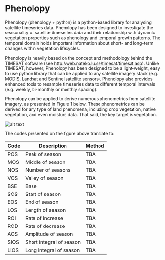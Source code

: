 # Phenolopy
Phenolopy (phenology + python) is a python-based library for analysing satellite timeseries data. Phenolopy has been designed to investigate the seasonality of satellite timeseries data and their relationship with dynamic vegetation properties such as phenology and temporal growth patterns. The temporal domain holds important information about short- and long-term changes within vegetation lifecycles.

Phenolopy is heavily based on the concept and methodology behind the TIMESAT software (see http://web.nateko.lu.se/timesat/timesat.asp). Unlike TIMESAT, however, Phenolopy has been designed to be a light-weight, easy to use python library that can be applied to any satellite imagery stack (e.g. MODIS, Landsat and Sentinel satellite sensors). Phenolopy also provides enhanced tools to resample timeseries data to different temporal intervals (e.g. weekly, bi-monthly or monthly spacing).

Phenolopy can be applied to derive numerous phenometrics from satellite imagery, as presented in Figure 1 below. These phenometrics can be derived for any type of land phenomena, including crop vegetation, native vegetation, and even moisture data. That said, the key target is vegetation.

![alt text](https://github.com/lewistrotter/Phenolopy/blob/main/documentation/images/pheno_explain.png?raw=true)

The codes presented on the figure above translate to:

Code | Description | Method
--- | --- | ---
POS | Peak of season | TBA
MOS | Middle of season | TBA
NOS | Number of seasons | TBA
VOS | Valley of season | TBA
BSE | Base | TBA
SOS | Start of season | TBA
EOS | End of season | TBA
LOS | Length of season | TBA
ROI | Rate of increase | TBA
ROD | Rate of decrease | TBA
AOS | Amplitude of season | TBA
SIOS | Short integral of season | TBA
LIOS | Long integral of season | TBA

